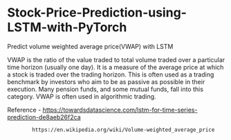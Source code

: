 # Stock-Price-Prediction-using-LSTM-with-PyTorch

Predict volume weighted average price(VWAP) with LSTM

VWAP is the ratio of the value traded to total volume traded over a particular time horizon (usually one day). It is a measure of the average price at which a stock is traded over the trading horizon. This is often used as a trading benchmark by investors who aim to be as passive as possible in their execution. Many pension funds, and some mutual funds, fall into this category. VWAP is often used in algorithmic trading.

Reference - https://towardsdatascience.com/lstm-for-time-series-prediction-de8aeb26f2ca

            https://en.wikipedia.org/wiki/Volume-weighted_average_price
            
            

